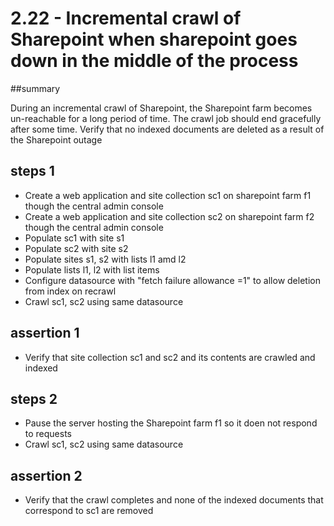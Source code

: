 # 2.22 - Incremental crawl of Sharepoint when sharepoint goes down in the middle of the process

##summary 

During an incremental crawl of Sharepoint, the Sharepoint farm becomes un-reachable for a long period of time. The crawl job should end gracefully after some time. Verify that no indexed documents are deleted as a result of the Sharepoint outage

## steps 1

  * Create a web application and site collection sc1 on sharepoint farm f1 though the central admin console
  * Create a web application and site collection sc2 on sharepoint farm f2 though the central admin console
  * Populate sc1 with site s1
  * Populate sc2 with site s2
  * Populate sites s1, s2 with lists l1 amd l2
  * Populate lists l1, l2 with list items
  * Configure datasource with "fetch failure allowance =1" to allow deletion from index on recrawl
  * Crawl sc1, sc2 using same datasource
  
## assertion 1 

  * Verify that site collection sc1 and sc2 and its contents are crawled and indexed

## steps 2

  * Pause the server hosting the Sharepoint farm f1 so it doen not respond to requests
  * Crawl sc1, sc2 using same datasource

## assertion 2

  * Verify that the crawl completes and none of the indexed documents that correspond to sc1 are removed
